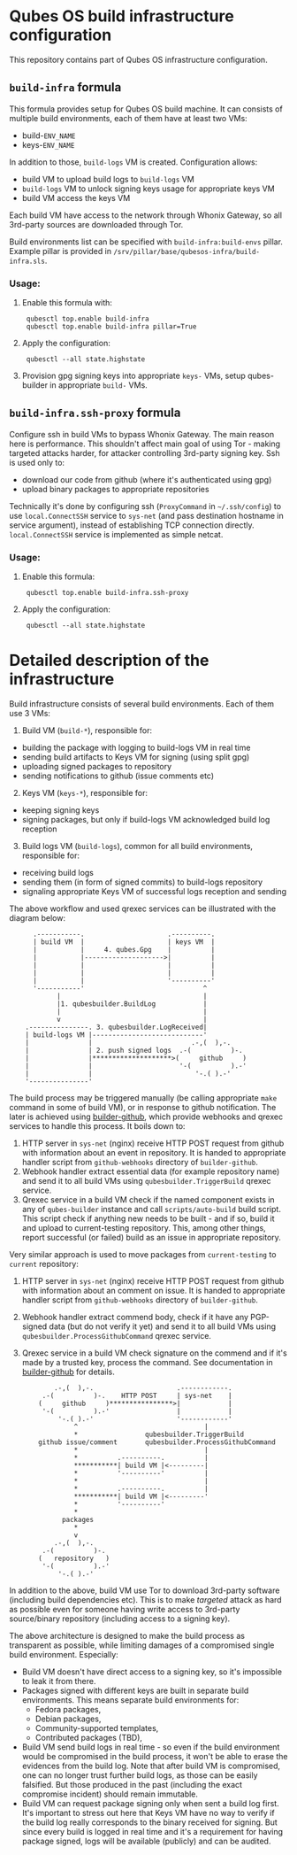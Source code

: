 Qubes OS build infrastructure configuration
===========================================

This repository contains part of Qubes OS infrastructure configuration.

`build-infra` formula
----------------------

This formula provides setup for Qubes OS build machine. It can consists of
multiple build environments, each of them have at least two VMs:

 - build-`ENV_NAME`
 - keys-`ENV_NAME`

In addition to those, `build-logs` VM is created. Configuration allows:

 - build VM to upload build logs to `build-logs` VM
 - `build-logs` VM to unlock signing keys usage for appropriate keys VM
 - build VM access the keys VM

Each build VM have access to the network through Whonix Gateway, so all
3rd-party sources are downloaded through Tor.

Build environments list can be specified with `build-infra:build-envs` pillar.
Example pillar is provided in `/srv/pillar/base/qubesos-infra/build-infra.sls`.

### Usage:

1. Enable this formula with:

        qubesctl top.enable build-infra
        qubesctl top.enable build-infra pillar=True

2. Apply the configuration:

        qubesctl --all state.highstate

3. Provision gpg signing keys into appropriate `keys-` VMs, setup qubes-builder
   in appropriate `build-` VMs.


`build-infra.ssh-proxy` formula
--------------------------------

Configure ssh in build VMs to bypass Whonix Gateway. The main reason here is
performance. This shouldn't affect main goal of using Tor - making targeted
attacks harder, for attacker controlling 3rd-party signing key. Ssh is used only to:
 - download our code from github (where it's authenticated using gpg)
 - upload binary packages to appropriate repositories

Technically it's done by configuring ssh (`ProxyCommand` in
`~/.ssh/config`) to use `local.ConnectSSH` service to `sys-net` (and pass
destination hostname in service argument), instead of establishing TCP
connection directly. `local.ConnectSSH` service is implemented as simple netcat.

### Usage:

1. Enable this formula:

        qubesctl top.enable build-infra.ssh-proxy

2. Apply the configuration:

        qubesctl --all state.highstate



Detailed description of the infrastructure
==========================================

Build infrastructure consists of several build environments. Each of them use 3 VMs:

1. Build VM (`build-*`), responsible for:
  - building the package with logging to build-logs VM in real time
  - sending build artifacts to Keys VM for signing (using split gpg)
  - uploading signed packages to repository
  - sending notifications to github (issue comments etc)

2. Keys VM (`keys-*`), responsible for:
  - keeping signing keys
  - signing packages, but only if build-logs VM acknowledged build log reception

3. Build logs VM (`build-logs`), common for all build environments, responsible for:
  - receiving build logs
  - sending them (in form of signed commits) to build-logs repository
  - signaling appropriate Keys VM of successful logs reception and sending

The above workflow and used qrexec services can be illustrated with the diagram below:


          .-----------.                     .----------.
          | build VM  |                     | keys VM  |
          |           |     4. qubes.Gpg    |          |
          |           |-------------------->|          |
          |           |                     |          |
          |           |                     |          |
          |           |                     '----------'
          '-----------'                              ^
                |                                    |
                |1. qubesbuilder.BuildLog            |
                |                                    |
                v                                    |
        .---------------. 3. qubesbuilder.LogReceived|
        | build-logs VM |----------------------------'
        |               |                         .-,(  ),-.    
        |               | 2. push signed logs  .-(          )-. 
        |               |********************>(     github     )
        |               |                      '-(          ).-'
        |               |                          '-.( ).-'    
        '---------------'

The build process may be triggered manually (be calling appropriate `make`
command in some of build VM), or in response to github notification. The later
is achieved using
[builder-github](https://github.com/QubesOS/qubes-builder-github), which
provide webhooks and qrexec services to handle this process. It boils down to:

1. HTTP server in `sys-net` (nginx) receive HTTP POST request from github with
   information about an event in repository. It is handed to appropriate
   handler script from `github-webhooks` directory of `builder-github`.
2. Webhook handler extract essential data (for example repository name) and
   send it to all build VMs using `qubesbuilder.TriggerBuild` qrexec service.
3. Qrexec service in a build VM check if the named component exists in any of
   `qubes-builder` instance and call `scripts/auto-build` build script. This
   script check if anything new needs to be built - and if so, build it and
   upload to current-testing repository. This, among other things, report
   successful (or failed) build as an issue in appropriate repository.

Very similar approach is used to move packages from `current-testing` to
`current` repository:

1. HTTP server in `sys-net` (nginx) receive HTTP POST request from github with
   information about an comment on issue. It is handed to appropriate
   handler script from `github-webhooks` directory of `builder-github`.
2. Webhook handler extract commend body, check if it have any PGP-signed data
   (but do not verify it yet) and
   send it to all build VMs using `qubesbuilder.ProcessGithubCommand` qrexec service.
3. Qrexec service in a build VM check signature on the commend and if it's made
   by a trusted key, process the command. See documentation in
   [builder-github](https://github.com/QubesOS/qubes-builder-github) for
   details.



               .-,(  ),-.                     .------------.
            .-(          )-.    HTTP POST     | sys-net    |
           (     github     )****************>|            |
            '-(          ).-'                 |            |
                '-.( ).-'                     '------------'
                    ^                                |
                    *                 qubesbuilder.TriggerBuild
           github issue/comment       qubesbuilder.ProcessGithubCommand
                    *                                |
                    *          .----------.          |
                    ***********| build VM |<---------|
                    *          '----------'          |
                    *                                |
                    *          .----------.          |
                    ***********| build VM |<---------'
                    *          '----------'
                    *
                 packages
                    *
                    v
               .-,(  ),-.
            .-(          )-.
           (   repository   )
            '-(          ).-'
                '-.( ).-'
    

In addition to the above, build VM use Tor to download 3rd-party software
(including build dependencies etc). This is to make _targeted_ attack as hard as
possible even for someone having write access to 3rd-party source/binary
repository (including access to a signing key).

The above architecture is designed to make the build process as transparent as
possible, while limiting damages of a compromised single build environment.
Especially:

- Build VM doesn't have direct access to a signing key, so it's impossible to leak
  it from there.
- Packages signed with different keys are built in separate build environments.
  This means separate build environments for:
  - Fedora packages,
  - Debian packages,
  - Community-supported templates,
  - Contributed packages (TBD),
- Build VM send build logs in real time - so even if the build environment
  would be compromised in the build process, it won't be able to erase the
  evidences from the build log. Note that after build VM is compromised, one
  can no longer trust further build logs, as those can be easily falsified. But
  those produced in the past (including the exact compromise incident) should
  remain immutable.
- Build VM can request package signing only when sent a build log first. It's
  important to stress out here that Keys VM have no way to verify if the build
  log really corresponds to the binary received for signing. But since every
  build is logged in real time and it's a requirement for having package
  signed, logs will be available (publicly) and can be audited.
